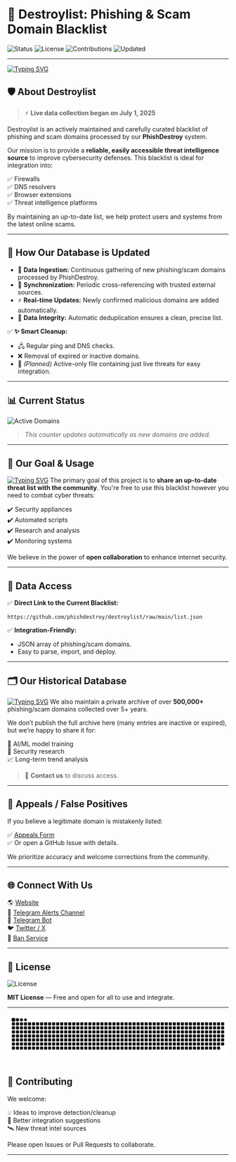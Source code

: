 # 🎣 Destroylist: Phishing & Scam Domain Blacklist

![Status](https://img.shields.io/badge/status-maintained-brightgreen?style=flat-square) 
![License](https://img.shields.io/badge/license-MIT-blue?style=flat-square) 
![Contributions](https://img.shields.io/badge/contributions-welcome-orange?style=flat-square) 
![Updated](https://img.shields.io/badge/auto--updated-yes-success?style=flat-square)

---
[![Typing SVG](https://readme-typing-svg.demolab.com?font=Fira+Code&pause=1000&width=435&lines=Phish+domains%3F+Destroyed.+Next!+%F0%9F%92%A5)](https://git.io/typing-svg)

## 🛡️ About Destroylist

> ⚡ **Live data collection began on July 1, 2025**

Destroylist is an actively maintained and carefully curated blacklist of phishing and scam domains processed by our **PhishDestroy** system.

Our mission is to provide a **reliable, easily accessible threat intelligence source** to improve cybersecurity defenses. This blacklist is ideal for integration into:

✅ Firewalls  
✅ DNS resolvers  
✅ Browser extensions  
✅ Threat intelligence platforms

By maintaining an up-to-date list, we help protect users and systems from the latest online scams.

---

## 🚀 How Our Database is Updated

- 🔎 **Data Ingestion:** Continuous gathering of new phishing/scam domains processed by PhishDestroy.
- 🔄 **Synchronization:** Periodic cross-referencing with trusted external sources.
- ⚡ **Real-time Updates:** Newly confirmed malicious domains are added automatically.
- 🧹 **Data Integrity:** Automatic deduplication ensures a clean, precise list.

✅ **✨ Smart Cleanup:**
- 🖧 Regular ping and DNS checks.
- ❌ Removal of expired or inactive domains.
- 💾 *(Planned)* Active-only file containing just live threats for easy integration.

---

## 📊 Current Status

![Active Domains](https://img.shields.io/endpoint?url=https://raw.githubusercontent.com/phishdestroy/destroylist/main/count.json&label=Active%20Domains&color=important&style=flat-square)

> *This counter updates automatically as new domains are added.*

---

## 🎯 Our Goal & Usage
[![Typing SVG](https://readme-typing-svg.demolab.com?font=Fira+Code&pause=1000&width=435&lines=Cyber+threats%3F+Listed.+Combat!+%F0%9F%92%A5)](https://git.io/typing-svg)
The primary goal of this project is to **share an up-to-date threat list with the community**. You're free to use this blacklist however you need to combat cyber threats:

✔️ Security appliances  
✔️ Automated scripts  
✔️ Research and analysis  
✔️ Monitoring systems

We believe in the power of **open collaboration** to enhance internet security.

---

## 📂 Data Access

✅ **Direct Link to the Current Blacklist:**
```
https://github.com/phishdestroy/destroylist/raw/main/list.json
```

✅ **Integration-Friendly:**
- JSON array of phishing/scam domains.
- Easy to parse, import, and deploy.

---

## 🗂️ Our Historical Database
[![Typing SVG](https://readme-typing-svg.demolab.com?font=Fira+Code&pause=1000&width=435&lines=500K%2B+domains%3F+Dealt+with.+Next!+%F0%9F%92%A5)](https://git.io/typing-svg)
We also maintain a private archive of over **500,000+** phishing/scam domains collected over 5+ years.

We don’t publish the full archive here (many entries are inactive or expired), but we’re happy to share it for:

🤖 AI/ML model training  
🔬 Security research  
📈 Long-term trend analysis

> 📩 **Contact us** to discuss access.

---

## 🔗 Appeals / False Positives

If you believe a legitimate domain is mistakenly listed:

✅ [Appeals Form](https://phishdestroy.io/appeals/)  
✅ Or open a GitHub Issue with details.

We prioritize accuracy and welcome corrections from the community.

---

## 🌐 Connect With Us

🌎 [Website](https://phishdestroy.io)  
📣 [Telegram Alerts Channel](https://t.me/PhishDestroyAlerts)  
🤖 [Telegram Bot](https://t.me/PhishDestroy_bot)  
🐦 [Twitter / X](https://x.com/Phish_Destroy)  
🔨 [Ban Service](https://ban.destroy.tools/)

---

## 📄 License

![License](https://img.shields.io/badge/license-MIT-blue?style=flat-square)

**MIT License** — Free and open for all to use and integrate.

---
![snake gif](https://raw.githubusercontent.com/Platane/snk/output/github-contribution-grid-snake.svg)

## 🤝 Contributing

We welcome:

💡 Ideas to improve detection/cleanup  
🔗 Better integration suggestions  
🛰️ New threat intel sources

Please open Issues or Pull Requests to collaborate.

---
